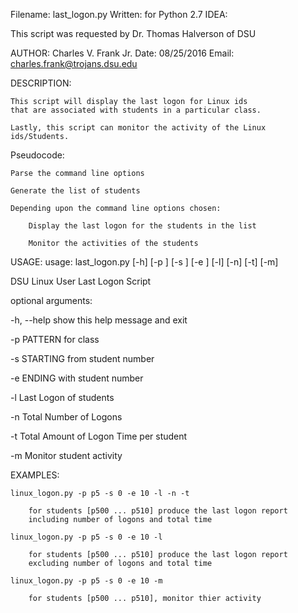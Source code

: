 Filename: 
    last_logon.py
Written:
    for Python 2.7
IDEA:

This script was requested by Dr. Thomas Halverson of DSU

AUTHOR:
    Charles V. Frank Jr.
Date:
    08/25/2016
Email: 
    charles.frank@trojans.dsu.edu

DESCRIPTION:

    This script will display the last logon for Linux ids
    that are associated with students in a particular class.
    
    Lastly, this script can monitor the activity of the Linux ids/Students.

Pseudocode:

    Parse the command line options

    Generate the list of students

    Depending upon the command line options chosen:
        
        Display the last logon for the students in the list

        Monitor the activities of the students

USAGE: 
usage: last_logon.py [-h] [-p <PATTERN>] [-s <STARTING>] [-e <ENDING>] [-l]
                     [-n] [-t] [-m]

DSU Linux User Last Logon Script

optional arguments:

  -h, --help     show this help message and exit
  
  -p <PATTERN>   PATTERN for class
  
  -s <STARTING>  STARTING from student number
  
  -e <ENDING>    ENDING with student number
  
  -l             Last Logon of students
  
  -n             Total Number of Logons
  
  -t             Total Amount of Logon Time per student
  
  -m             Monitor student activity

EXAMPLES:    

    linux_logon.py -p p5 -s 0 -e 10 -l -n -t

        for students [p500 ... p510] produce the last logon report
        including number of logons and total time

    linux_logon.py -p p5 -s 0 -e 10 -l 

        for students [p500 ... p510] produce the last logon report
        excluding number of logons and total time

    linux_logon.py -p p5 -s 0 -e 10 -m

        for students [p500 ... p510], monitor thier activity
    
